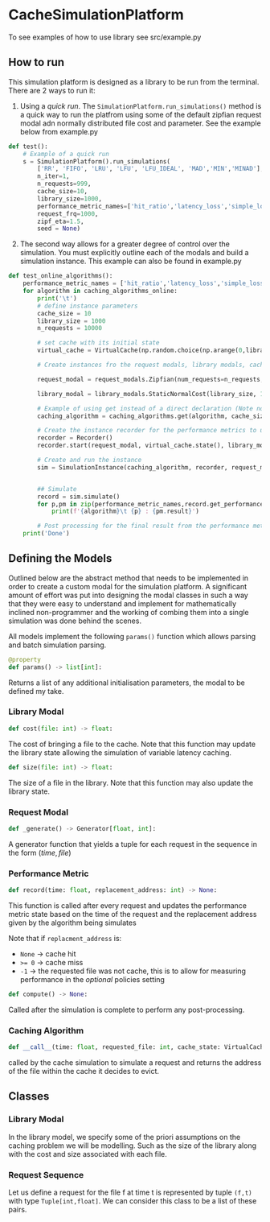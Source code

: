 # CacheSimulationPlatform

To see examples of how to use library see src/example.py

## How to run
This simulation platform is designed as a library to be run from the terminal. 
There are 2 ways to run it:
1. Using a *quick run*. The `SimulationPlatform.run_simulations()` method is a quick way to run the platfrom using 
   some of the default zipfian request modal adn normally distributed file cost and parameter. See the example below from example.py
   
```python
def test():
    # Example of a quick run
    s = SimulationPlatform().run_simulations(
        ['RR', 'FIFO', 'LRU', 'LFU', 'LFU_IDEAL', 'MAD','MIN','MINAD'],
        n_iter=1,
        n_requests=999,
        cache_size=10,
        library_size=1000,
        performance_metric_names=['hit_ratio','latency_loss','simple_loss'],
        request_frq=1000,
        zipf_eta=1.5,
        seed = None)
```
2. The second way allows for a greater degree of control over the simulation. You must 
   explicitly outline each of the modals and build a simulation instance. This example can also be found in example.py
```python
def test_online_algorithms():
    performance_metric_names = ['hit_ratio','latency_loss','simple_loss']
    for algorithm in caching_algorithms_online:
        print('\t')
        # define instance parameters
        cache_size = 10
        library_size = 1000
        n_requests = 10000

        # set cache with its initial state
        virtual_cache = VirtualCache(np.random.choice(np.arange(0,library_size), size=cache_size, replace=False))

        # Create instances fro the request modals, library modals, caching algorithms adn perfromance metrc being simulated

        request_modal = request_modals.Zipfian(num_requests=n_requests, library_size=library_size, eta=1.7)

        library_modal = library_modals.StaticNormalCost(library_size, 100, 10)

        # Example of using get instead of a direct declaration (Note no request modal for online)
        caching_algorithm = caching_algorithms.get(algorithm, cache_size, library_modal) if caching_algorithms.is_online(algorithm) else caching_algorithms.get(algorithm, cache_size, library_modal, request_modal)

        # Create the instance recorder for the performance metrics to use
        recorder = Recorder()
        recorder.start(request_modal, virtual_cache.state(), library_modal)

        # Create and run the instance
        sim = SimulationInstance(caching_algorithm, recorder, request_modal, library_modal, virtual_cache)


        ## Simulate
        record = sim.simulate()
        for p,pm in zip(performance_metric_names,record.get_performances(performance_metric_names)):
            print(f'{algorithm}\t {p} : {pm.result}')

        # Post processing for the final result from the performance metric
    print('Done')
```

## Defining the Models

Outlined below are the abstract method that needs to be implemented in order to create a custom modal for the simulation platform. A significant amount of effort was put into designing the modal classes in such a way that they were easy to understand and implement for mathematically inclined non-programmer and the working of combing them into a single simulation was done behind the scenes.

All models implement the following `params()` function which allows parsing and batch simulation parsing.

```python
@property
def params() -> list[int]:
```
Returns a list of any additional initialisation parameters, the modal to be defined my take.


### Library Modal

```python
def cost(file: int) -> float:
```

The cost of bringing a file to the cache. Note that this function may update the library state allowing the simulation of variable latency caching.

```python
def size(file: int) -> float:
```

The size of a file in the library. Note that this function may also update the library state.

### Request Modal

```python
def _generate() -> Generator[float, int]:
```

A generator function that yields a tuple for each request in the sequence in the form $(time, file)$

### Performance Metric

```python
def record(time: float, replacement_address: int) -> None:
```

This function is called after every request and updates the performance metric state based on the time of the request and the replacement address given by the algorithm being simulates

Note that if  `replacment_address` is:

- `None` $\to$ cache hit
- `>= 0` $\to$ cache miss
- `-1` $\to$ the requested file was not cache, this is to allow for measuring performance in the *optional* policies setting

```python
def compute() -> None:
```

Called after the simulation is complete to perform any post-processing.

### Caching Algorithm

```python
def __call__(time: float, requested_file: int, cache_state: VirtualCache) -> int:
```

called by the cache simulation to simulate a request and returns the address of the file within the cache it decides to evict.

## Classes

### Library Modal
In the library model, we specify some of the priori assumptions on the caching problem we will be modelling.
Such as the size of the library along with the cost and size associated with each file.


### Request Sequence

Let us define a request for the file f at time t is represented by tuple `(f,t)` with type `Tuple[int,float]`.
We can consider this class to be a list of these pairs.